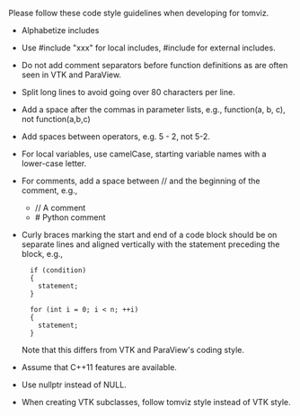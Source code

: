 Please follow these code style guidelines when developing for tomviz.

* Alphabetize includes

* Use #include "xxx" for local includes, #include <xxx> for external
  includes.

* Do not add comment separators before function definitions as are often
  seen in VTK and ParaView.

* Split long lines to avoid going over 80 characters per line.

* Add a space after the commas in parameter lists, e.g.,
  function(a, b, c), not function(a,b,c)

* Add spaces between operators, e.g. 5 - 2, not 5-2.

* For local variables, use camelCase, starting variable names with a
  lower-case letter.

* For comments, add a space between // and the beginning of the
  comment, e.g.,

    * // A comment
    * \# Python comment

* Curly braces marking the start and end of a code block should be on
  separate lines and aligned vertically with the statement preceding
  the block, e.g.,

        if (condition)
        {
          statement;
        }

        for (int i = 0; i < n; ++i)
        {
          statement;
        }

  Note that this differs from VTK and ParaView's coding style.

* Assume that C++11 features are available.

* Use nullptr instead of NULL.

* When creating VTK subclasses, follow tomviz style instead of VTK style.